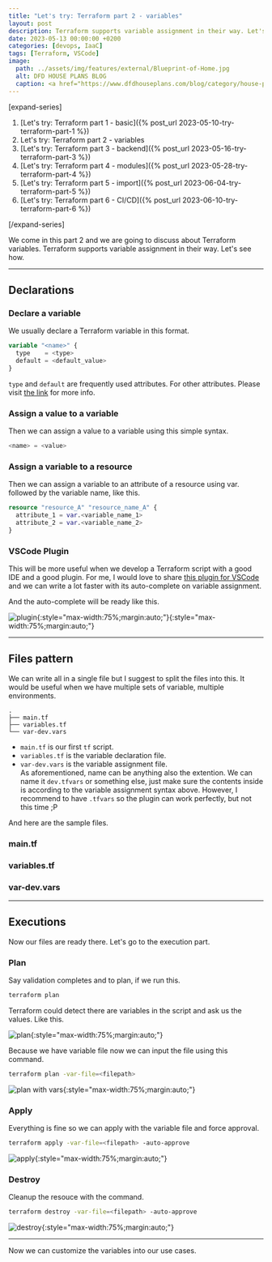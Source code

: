 ```yaml
---
title: "Let's try: Terraform part 2 - variables"
layout: post
description: Terraform supports variable assignment in their way. Let's see how.
date: 2023-05-13 00:00:00 +0200
categories: [devops, IaaC]
tags: [Terraform, VSCode]
image:
  path: ../assets/img/features/external/Blueprint-of-Home.jpg
  alt: DFD HOUSE PLANS BLOG
  caption: <a href="https://www.dfdhouseplans.com/blog/category/house-plans/">DFD HOUSE PLANS BLOG</a>
---
```


[expand-series]

  1. [Let's try: Terraform part 1 - basic]({% post_url 2023-05-10-try-terraform-part-1 %})
  1. Let's try: Terraform part 2 - variables
  1. [Let's try: Terraform part 3 - backend]({% post_url 2023-05-16-try-terraform-part-3 %})
  1. [Let's try: Terraform part 4 - modules]({% post_url 2023-05-28-try-terraform-part-4 %})
  1. [Let's try: Terraform part 5 - import]({% post_url 2023-06-04-try-terraform-part-5 %})
  1. [Let's try: Terraform part 6 - CI/CD]({% post_url 2023-06-10-try-terraform-part-6 %})

[/expand-series]

We come in this part 2 and we are going to discuss about Terraform variables. Terraform supports variable assignment in their way. Let's see how.

---

## Declarations

### Declare a variable

We usually declare a Terraform variable  in this format.

```terraform
variable "<name>" {
  type    = <type>
  default = <default_value>
}
```

`type` and `default` are frequently used attributes. For other attributes. Please visit [the link](https://developer.hashicorp.com/terraform/language/values/variables) for more info.

### Assign a value to a variable

Then we can assign a value to a variable using this simple syntax.

```terraform
<name> = <value>
```

### Assign a variable to a resource

Then we can assign a variable to an attribute of a resource using var. followed by the variable name, like this.

```terraform
resource "resource_A" "resource_name_A" {
  attribute_1 = var.<variable_name_1>
  attribute_2 = var.<variable_name_2>
}
```

### VSCode Plugin

This will be more useful when we develop a Terraform script with a good IDE and a good plugin. For me, I would love to share [this plugin for VSCode](https://marketplace.visualstudio.com/items?itemName=HashiCorp.terraform) and we can write a lot faster with its auto-complete on variable assignment.

And the auto-complete will be ready like this.

![plugin](https://bluebirzdotnet.s3.ap-southeast-1.amazonaws.com/terraform/p2/01-auto-complete.png){:style="max-width:75%;margin:auto;"}{:style="max-width:75%;margin:auto;"}

---

## Files pattern

We can write all in a single file but I suggest to split the files into this. It would be useful when we have multiple sets of variable, multiple environments.

```
.
├── main.tf
├── variables.tf
└── var-dev.vars
```

- `main.tf` is our first `tf` script.
- `variables.tf` is the variable declaration file.
- `var-dev.vars` is the variable assignment file.  
  As aforementioned, name can be anything also the extention. We can name it `dev.tfvars` or something else, just make sure the contents inside is according to the variable assignment syntax above. However, I recommend to have `.tfvars` so the plugin can work perfectly, but not this time ;P

And here are the sample files.

### main.tf

<script src="https://gist.github.com/bluebirz/04e9663fc3e41dc47e514cd8954566b7.js?file=main.tf"></script>

### variables.tf

<script src="https://gist.github.com/bluebirz/04e9663fc3e41dc47e514cd8954566b7.js?file=variables.tf"></script>

### var-dev.vars

<script src="https://gist.github.com/bluebirz/04e9663fc3e41dc47e514cd8954566b7.js?file=var-dev.vars"></script>

---

## Executions

Now our files are ready there. Let's go to the execution part.

### Plan

Say validation completes and to plan, if we run this.

```sh
terraform plan
```

Terraform could detect there are variables in the script and ask us the values. Like this.

![plan](https://bluebirzdotnet.s3.ap-southeast-1.amazonaws.com/terraform/p2/02-plan-no-file.png){:style="max-width:75%;margin:auto;"}

Because we have variable file now we can input the file using this command.

```sh
terraform plan -var-file=<filepath>
```

![plan with vars](https://bluebirzdotnet.s3.ap-southeast-1.amazonaws.com/terraform/p2/03-plan-with-file.png){:style="max-width:75%;margin:auto;"}

### Apply

Everything is fine so we can apply with the variable file and force approval.

```sh
terraform apply -var-file=<filepath> -auto-approve
```

![apply](https://bluebirzdotnet.s3.ap-southeast-1.amazonaws.com/terraform/p2/04-apply-with-file.png){:style="max-width:75%;margin:auto;"}

### Destroy

Cleanup the resouce with the command.

```sh
terraform destroy -var-file=<filepath> -auto-approve
```

![destroy](https://bluebirzdotnet.s3.ap-southeast-1.amazonaws.com/terraform/p2/05-destroy-with-file.png){:style="max-width:75%;margin:auto;"}

---

Now we can customize the variables into our use cases.
